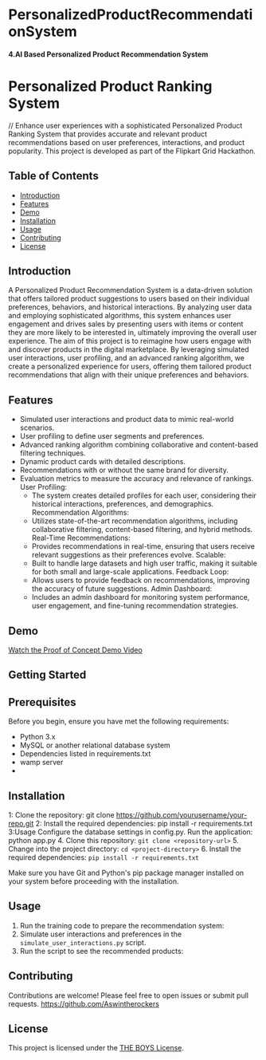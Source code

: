 # PersonalizedProductRecommendationSystem
#### 4.AI Based Personalized Product Recommendation System
# Personalized Product Ranking System

//
Enhance user experiences with a sophisticated Personalized Product Ranking System that provides accurate and relevant product recommendations based on user preferences, interactions, and product popularity. This project is developed as part of the Flipkart Grid Hackathon.

## Table of Contents
- [Introduction](#introduction)
- [Features](#features)
- [Demo](#demo)
- [Installation](#installation)
- [Usage](#usage)
- [Contributing](#contributing)
- [License](#license)

## Introduction
A Personalized Product Recommendation System is a data-driven solution that offers tailored product suggestions to users based on their individual preferences, behaviors, and historical interactions. By analyzing user data and employing sophisticated algorithms, this system enhances user engagement and drives sales by presenting users with items or content they are more likely to be interested in, ultimately improving the overall user experience.
The aim of this project is to reimagine how users engage with and discover products in the digital marketplace. By leveraging simulated user interactions, user profiling, and an advanced ranking algorithm, we create a personalized experience for users, offering them tailored product recommendations that align with their unique preferences and behaviors.

## Features

- Simulated user interactions and product data to mimic real-world scenarios.
- User profiling to define user segments and preferences.
- Advanced ranking algorithm combining collaborative and content-based filtering techniques.
- Dynamic product cards with detailed descriptions.
- Recommendations with or without the same brand for diversity.
- Evaluation metrics to measure the accuracy and relevance of rankings.
User Profiling:
  - The system creates detailed profiles for each user, considering their historical interactions, preferences, and demographics.
Recommendation Algorithms:
  - Utilizes state-of-the-art recommendation algorithms, including collaborative filtering, content-based filtering, and hybrid methods.
Real-Time Recommendations:
  - Provides recommendations in real-time, ensuring that users receive relevant suggestions as their preferences evolve.
Scalable:
  - Built to handle large datasets and high user traffic, making it suitable for both small and large-scale applications.
Feedback Loop:
  - Allows users to provide feedback on recommendations, improving the accuracy of future suggestions.
Admin Dashboard:
  - Includes an admin dashboard for monitoring system performance, user engagement, and fine-tuning recommendation strategies.
## Demo

[Watch the Proof of Concept Demo Video](https://youtu.be/Xs0WKUQzBdY)
## Getting Started
## Prerequisites
Before you begin, ensure you have met the following requirements:

- Python 3.x
- MySQL or another relational database system
- Dependencies listed in requirements.txt
- wamp server
- 

## Installation
1: Clone the repository:
git clone https://github.com/yourusername/your-repo.git
2: Install the required dependencies:
pip install -r requirements.txt
3:Usage
Configure the database settings in config.py.
Run the application:
python app.py
4. Clone this repository: `git clone <repository-url>`
5. Change into the project directory: `cd <project-directory>`
6. Install the required dependencies: `pip install -r requirements.txt`

Make sure you have Git and Python's pip package manager installed on your system before proceeding with the installation.

## Usage

1. Run the training code to prepare the recommendation system:
2. Simulate user interactions and preferences in the `simulate_user_interactions.py` script.
3. Run the script to see the recommended products:

## Contributing

Contributions are welcome! Please feel free to open issues or submit pull requests.
https://github.com/Aswintherockers

## License

This project is licensed under the [THE BOYS License](LICENSE).
